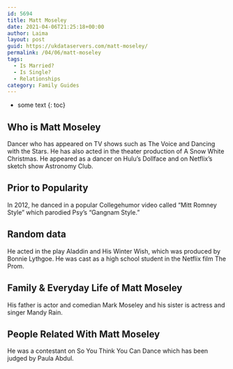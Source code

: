 ```yaml
---
id: 5694
title: Matt Moseley
date: 2021-04-06T21:25:18+00:00
author: Laima
layout: post
guid: https://ukdataservers.com/matt-moseley/
permalink: /04/06/matt-moseley
tags:
  - Is Married?
  - Is Single?
  - Relationships
category: Family Guides
---
```


* some text
{: toc}


## Who is Matt Moseley
                  
                  
                  
Dancer who has appeared on TV shows such as The Voice and Dancing with the Stars. He has also acted in the theater production of A Snow White Christmas. He appeared as a dancer on Hulu&#8217;s Dollface and on Netflix&#8217;s sketch show Astronomy Club. 
                  
              
            
              
            
                
                
                
## Prior to Popularity
                  
                  
                  
In 2012, he danced in a popular Collegehumor video called &#8220;Mitt Romney Style&#8221; which parodied Psy&#8217;s &#8220;Gangnam Style.&#8221;
                  
              
            
              
            
                
                
                
## Random data
                  
                  
                  
He acted in the play Aladdin and His Winter Wish, which was produced by Bonnie Lythgoe. He was cast as a high school student in the Netflix film The Prom. 
                  
              
            
              
            
                
                
                
## Family & Everyday Life of Matt Moseley
                  
                  
                  
His father is actor and comedian Mark Moseley and his sister is actress and singer Mandy Rain.
                  
              
            
              
            
                
                
                
## People Related With Matt Moseley
                  
                  
                  
He was a contestant on So You Think You Can Dance which has been judged by Paula Abdul.
                  
              
            
              
            
                
              
            
              
              
            
            
              
            
          
          
          